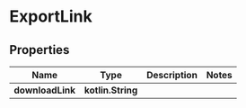 
# ExportLink

## Properties
Name | Type | Description | Notes
------------ | ------------- | ------------- | -------------
**downloadLink** | **kotlin.String** |  | 



